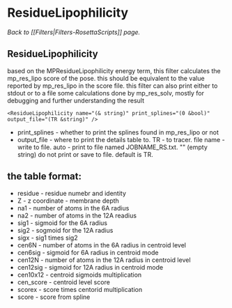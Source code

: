 # ResidueLipophilicity
*Back to [[Filters|Filters-RosettaScripts]] page.*
## ResidueLipophilicity

based on the MPResidueLipophilicity energy term, this filter calculates the mp_res_lipo score of the pose. this should be equivalent to the value reported by mp_res_lipo in the score file. 
this filter can also print either to stdout or to a file some calculations done by mp_res_solv, mostly for debugging and further understanding the result
```
<ResidueLipophilicity name="(& string)" print_splines="(0 &bool)" output_file="(TR &string)" />
```

- print_splines - whether to print the splines found in mp_res_lipo or not
- output_file - where to print the details table to. TR - to tracer. file name - write to file. auto - print to file named JOBNAME_RS.txt. "" (empty string) do not print or save to file. default is TR.

## the table format:
- residue - residue numebr and identity
- Z - z coordinate - membrane depth
- na1 - number of atoms in the 6A radius
- na2 - number of atoms in the 12A readius
- sig1 - sigmoid for the 6A radius
- sig2 - sogmoid for the 12A radius
- sigx - sig1 times sig2
- cen6N - number of atoms in the 6A radius in centroid level
- cen6sig - sigmoid for 6A radius in centroid mode
- cen12N - number of atoms in the 12A radius in centroid level
- cen12sig - sigmoid for 12A radius in centroid mode
- cen10x12 - centroid sigmoids multiplication
- cen_score - centroid level score
- scorex - score times centorid multiplication
- score - score from spline
